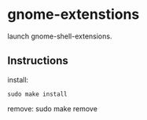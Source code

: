 gnome-extenstions
=================

launch gnome-shell-extensions.

## Instructions

install:

	sudo make install

remove:
	sudo make remove
